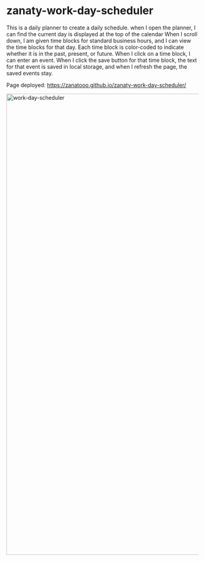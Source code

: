# zanaty-work-day-scheduler
This is a daily planner to create a daily schedule. when I open the planner, I can find the current day is displayed at the top of the calendar
When I scroll down, I am given time blocks for standard business hours, and I can view the time blocks for that day. Each time block is color-coded to indicate whether it is in the past, present, or future.
When I click on a time block, I can enter an event.
When I click the save button for that time block, the text for that event is saved in local storage, and when I refresh the page, the saved events stay. 

Page deployed:
https://zanatooo.github.io/zanaty-work-day-scheduler/

<img width="1205" alt="work-day-scheduler" src="https://user-images.githubusercontent.com/67457318/163706700-eca143be-7a39-456d-afcd-5566d9c34695.png">
